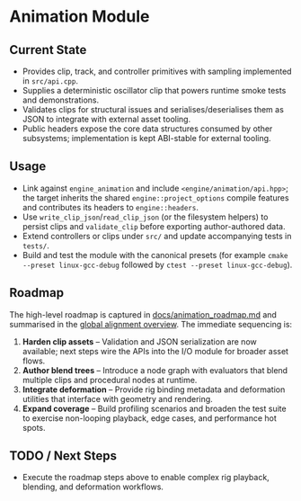 # Animation Module

## Current State

- Provides clip, track, and controller primitives with sampling implemented in `src/api.cpp`.
- Supplies a deterministic oscillator clip that powers runtime smoke tests and demonstrations.
- Validates clips for structural issues and serialises/deserialises them as JSON to integrate with external asset tooling.
- Public headers expose the core data structures consumed by other subsystems; implementation is kept ABI-stable for external tooling.

## Usage

- Link against `engine_animation` and include `<engine/animation/api.hpp>`; the target inherits the shared `engine::project_options` compile features and contributes its headers to `engine::headers`.
- Use `write_clip_json`/`read_clip_json` (or the filesystem helpers) to persist clips and `validate_clip` before exporting author-authored data.
- Extend controllers or clips under `src/` and update accompanying tests in `tests/`.
- Build and test the module with the canonical presets (for example `cmake --preset linux-gcc-debug` followed by `ctest --preset linux-gcc-debug`).

## Roadmap

The high-level roadmap is captured in [docs/animation_roadmap.md](../../docs/animation_roadmap.md) and summarised in the
[global alignment overview](../../docs/global_roadmap.md). The immediate sequencing is:

1. **Harden clip assets** – Validation and JSON serialization are now available; next steps wire the APIs into the I/O module for broader asset flows.
2. **Author blend trees** – Introduce a node graph with evaluators that blend multiple clips and procedural nodes at runtime.
3. **Integrate deformation** – Provide rig binding metadata and deformation utilities that interface with geometry and rendering.
4. **Expand coverage** – Build profiling scenarios and broaden the test suite to exercise non-looping playback, edge cases, and performance hot spots.

## TODO / Next Steps

- Execute the roadmap steps above to enable complex rig playback, blending, and deformation workflows.
